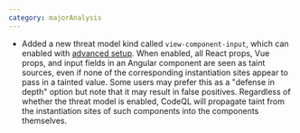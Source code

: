 ```yaml
---
category: majorAnalysis
---
```

* Added a new threat model kind called `view-component-input`, which can enabled with [advanced setup](https://docs.github.com/en/code-security/code-scanning/creating-an-advanced-setup-for-code-scanning/customizing-your-advanced-setup-for-code-scanning#extending-codeql-coverage-with-threat-models).
  When enabled, all React props, Vue props, and input fields in an Angular component are seen as taint sources, even if none of the corresponding instantiation sites appear to pass in a tainted value.
  Some users may prefer this as a "defense in depth" option but note that it may result in false positives.
  Regardless of whether the threat model is enabled, CodeQL will propagate taint from the instantiation sites of such components into the components themselves.
